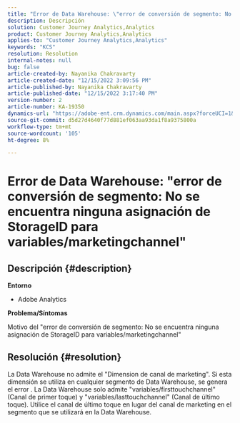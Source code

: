 ```yaml
---
title: "Error de Data Warehouse: \"error de conversión de segmento: No se ha encontrado ninguna asignación de StorageID para variables/marketingchannel\""
description: Descripción
solution: Customer Journey Analytics,Analytics
product: Customer Journey Analytics,Analytics
applies-to: "Customer Journey Analytics,Analytics"
keywords: "KCS"
resolution: Resolution
internal-notes: null
bug: false
article-created-by: Nayanika Chakravarty
article-created-date: "12/15/2022 3:09:56 PM"
article-published-by: Nayanika Chakravarty
article-published-date: "12/15/2022 3:17:40 PM"
version-number: 2
article-number: KA-19350
dynamics-url: "https://adobe-ent.crm.dynamics.com/main.aspx?forceUCI=1&pagetype=entityrecord&etn=knowledgearticle&id=985b0388-8a7c-ed11-81ac-6045bd006e5a"
source-git-commit: d5d27d4640f77d881ef063aa93da1f8a9375800a
workflow-type: tm+mt
source-wordcount: '105'
ht-degree: 8%

---
```


# Error de Data Warehouse: &quot;error de conversión de segmento: No se encuentra ninguna asignación de StorageID para variables/marketingchannel&quot;

## Descripción {#description}


<b>Entorno</b>

- Adobe Analytics

<b>Problema/Síntomas</b>

Motivo del &quot;error de conversión de segmento: No se encuentra ninguna asignación de StorageID para variables/marketingchannel&quot;


## Resolución {#resolution}


La Data Warehouse no admite el &quot;Dimension de canal de marketing&quot;. Si esta dimensión se utiliza en cualquier segmento de Data Warehouse, se genera el error . La Data Warehouse solo admite &quot;variables/firsttouchchannel&quot; (Canal de primer toque) y &quot;variables/lasttouchchannel&quot; (Canal de último toque). Utilice el canal de último toque en lugar del canal de marketing en el segmento que se utilizará en la Data Warehouse.
